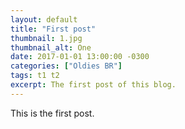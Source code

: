 ```yaml
---
layout: default
title: "First post"
thumbnail: 1.jpg
thumbnail_alt: One
date: 2017-01-01 13:00:00 -0300
categories: ["Oldies BR"]
tags: t1 t2
excerpt: The first post of this blog.
---
```

This is the first post.
